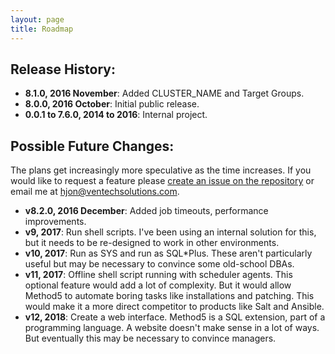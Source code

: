 ```yaml
---
layout: page
title: Roadmap
---
```


Release History:
----------------

* **8.1.0, 2016 November**: Added CLUSTER_NAME and Target Groups.
* **8.0.0, 2016 October**: Initial public release.
* **0.0.1 to 7.6.0, 2014 to 2016**: Internal project.

Possible Future Changes:
------------------------

The plans get increasingly more speculative as the time increases.  If you would like to request a feature please [create an issue on the repository](https://github.com/VentechCMS/method5/issues) or email me at hjon@ventechsolutions.com.

* **v8.2.0, 2016 December**: Added job timeouts, performance improvements.
* **v9, 2017**: Run shell scripts.  I've been using an internal solution for this, but it needs to be re-designed to work in other environments.
* **v10, 2017**: Run as SYS and run as SQL\*Plus.  These aren't particularly useful but may be necessary to convince some old-school DBAs.
* **v11, 2017**: Offline shell script running with scheduler agents.  This optional feature would add a lot of complexity.  But it would allow Method5 to automate boring tasks like installations and patching.  This would make it a more direct competitor to products like Salt and Ansible.
* **v12, 2018**: Create a web interface.  Method5 is a SQL extension, part of a programming language.  A website doesn't make sense in a lot of ways.  But eventually this may be necessary to convince managers.
